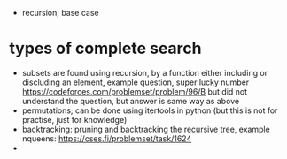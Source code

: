 - recursion; base case
# types of complete search
- subsets are found using recursion, by a function either including or discluding an element, example question, super lucky number https://codeforces.com/problemset/problem/96/B
but did not understand the question, but answer is same way as above
- permutations; can be done using itertools in python (but this is not for practise, just for knowledge)
- backtracking: pruning and backtracking the recursive tree, example nqueens: https://cses.fi/problemset/task/1624
- 